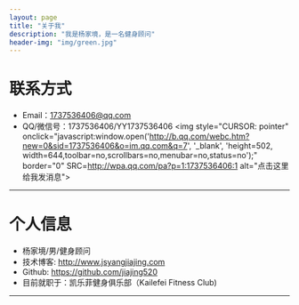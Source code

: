 ```yaml
---
layout: page
title: "关于我"
description: "我是杨家境，是一名健身顾问"
header-img: "img/green.jpg"
---
```





# 联系方式

*   Email：1737536406@qq.com
*   QQ/微信号：1737536406/YY1737536406  <img  style="CURSOR: pointer" onclick="javascript:window.open('http://b.qq.com/webc.htm?new=0&sid=1737536406&o=im.qq.com&q=7', '_blank', 'height=502, width=644,toolbar=no,scrollbars=no,menubar=no,status=no');"  border="0" SRC=http://wpa.qq.com/pa?p=1:1737536406:1 alt="点击这里给我发消息">

* * *

# 个人信息

*   杨家境/男/健身顾问
*   技术博客: <http://www.jsyangjiajing.com>
*   Github: <https://github.com/jiajing520>
*   目前就职于：凯乐菲健身俱乐部（Kailefei Fitness Club)

* * *
